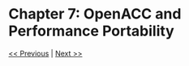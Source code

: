 # Chapter 7: OpenACC and Performance Portability

[<< Previous](../Chapter_06/readme.md)
|
[Next >>](../Chapter_08/readme.md)
